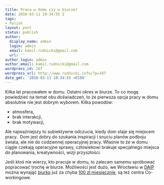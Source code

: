 ```yaml
---
title: Praca w domu czy w biurze?
date: 2010-03-11 19:34:55 Z
tags:
- Polish
layout: post
status: publish
author:
  display_name: admin
  login: admin
  email: kamil.rudnicki@gmail.com
  url: ''
author_login: admin
author_email: kamil.rudnicki@gmail.com
wordpress_id: 167
wordpress_url: http://www.rudnicki.info/?p=167
date_gmt: '2010-03-11 18:34:55 +0100'
---
```


<p>Kilka lat pracowałem w domu. Ostatni okres w biurze. To co mogę powiedzieć na temat obu doświadczeń, to że pierwsza opcja pracy w domu absolutnie nie jest dobrym wyborem. Kilka powodów:</p>
<ul>
<li>atmosfera,</li>
<li>brak interakcji,</li>
<li>brak motywacji,</li>
</ul>
<p>Ale najważniejszy to subiektywne odczucia, kiedy dom staje się miejscem pracy.  Dom jest dobry do szukania inspiracji i snuciu planów podboju świata, ale nie do codziennej operacyjnej pracy. Właśnie to że w domu ciągle czekają operacyjne sprawy, człowiekowi brakuje specjalnego miejsca do planowania, kreatywności, wizji przyszłości.</p>
<p>Jeśli ktoś nie wierzy, kto pracuje w domu, to zalecam samemu spróbować popracować trochę w biurze. Możliwości jest dużo, we Wrocławiu w <a href="http://www.technologpark.pl/sub.php?p=76&amp;lng=pl">DAIP</a> można wynająć <a href="http://www.technologpark.pl/sub.php?p=76&amp;lng=pl">biurko</a> już za chyba <a href="http://www.technologpark.pl/files/download/d_1233819574.doc">100 zł miesięcznie</a>, są też centra Co-workingowe.</p>
